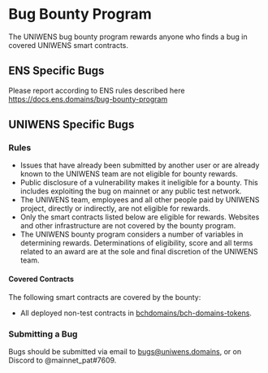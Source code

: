 # Bug Bounty Program

The UNIWENS bug bounty program rewards anyone who finds a bug in covered UNIWENS smart contracts.

## ENS Specific Bugs

Please report according to ENS rules described here https://docs.ens.domains/bug-bounty-program

## UNIWENS Specific Bugs

### Rules

* Issues that have already been submitted by another user or are already known to the UNIWENS team are not eligible for bounty rewards.
* Public disclosure of a vulnerability makes it ineligible for a bounty. This includes exploiting the bug on mainnet or any public test network.
* The UNIWENS team, employees and all other people paid by UNIWENS project, directly or indirectly, are not eligible for rewards.
* Only the smart contracts listed below are eligible for rewards. Websites and other infrastructure are not covered by the bounty program.
* The UNIWENS bounty program considers a number of variables in determining rewards. Determinations of eligibility, score and all terms related to an award are at the sole and final discretion of the UNIWENS team.

#### Covered Contracts

The following smart contracts are covered by the bounty:

* All deployed non-test contracts in [bchdomains/bch-domains-tokens](https://github.com/bchdomains/bch-domains-tokens).

### Submitting a Bug

Bugs should be submitted via email to bugs@uniwens.domains, or on Discord to @mainnet_pat#7609.
